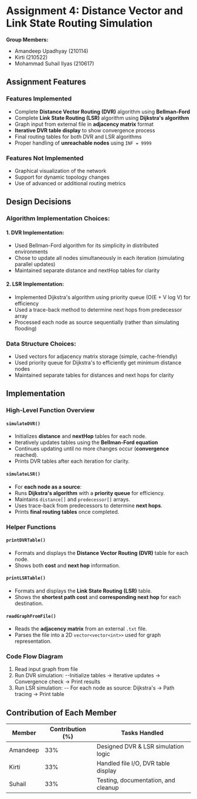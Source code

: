 # Assignment 4: Distance Vector and Link State Routing Simulation
**Group Members:**  
- Amandeep Upadhyay (210114)  
- Kirti (210522)  
- Mohammad Suhail Ilyas (210617)
## Assignment Features
### Features Implemented
- Complete **Distance Vector Routing (DVR)** algorithm using **Bellman-Ford**
- Complete **Link State Routing (LSR)** algorithm using **Dijkstra's algorithm**
- Graph input from external file in **adjacency matrix** format
- **Iterative DVR table display** to show convergence process
- Final routing tables for both DVR and LSR algorithms
- Proper handling of **unreachable nodes** using `INF = 9999`
### Features Not Implemented
- Graphical visualization of the network
- Support for dynamic topology changes
- Use of advanced or additional routing metrics
## Design Decisions  
### Algorithm Implementation Choices:
#### 1. DVR Implementation:
- Used Bellman-Ford algorithm for its simplicity in distributed environments
- Chose to update all nodes simultaneously in each iteration (simulating parallel updates)
- Maintained separate distance and nextHop tables for clarity
#### 2. LSR Implementation:
- Implemented Dijkstra's algorithm using priority queue (O(E + V log V) for efficiency
- Used a trace-back method to determine next hops from predecessor array
- Processed each node as source sequentially (rather than simulating flooding)
### Data Structure Choices:
- Used vectors for adjacency matrix storage (simple, cache-friendly)
- Used priority queue for Dijkstra's to efficiently get minimum distance nodes
- Maintained separate tables for distances and next hops for clarity
## Implementation
### High-Level Function Overview
#### `simulateDVR()`
- Initializes **distance** and **nextHop** tables for each node.
- Iteratively updates tables using the **Bellman-Ford equation**
- Continues updating until no more changes occur (**convergence** reached).
- Prints DVR tables after each iteration for clarity.
#### `simulateLSR()`
- For **each node as a source**:
- Runs **Dijkstra's algorithm** with a **priority queue** for efficiency.
- Maintains `distance[]` and `predecessor[]` arrays.
- Uses trace-back from predecessors to determine **next hops**.
- Prints **final routing tables** once completed.
### Helper Functions
####  `printDVRTable()`
- Formats and displays the **Distance Vector Routing (DVR)** table for each node.
- Shows both **cost** and **next hop** information.
#### `printLSRTable()`
- Formats and displays the **Link State Routing (LSR)** table.
- Shows the **shortest path cost** and **corresponding next hop** for each destination.
#### `readGraphFromFile()`
- Reads the **adjacency matrix** from an external `.txt` file.
- Parses the file into a 2D `vector<vector<int>>` used for graph representation.
### Code Flow Diagram
1. Read input graph from file
2. Run DVR simulation:
 --Initialize tables → Iterative updates → Convergence check → Print results
3. Run LSR simulation:
 -- For each node as source: Dijkstra's → Path tracing → Print table
## Contribution of Each Member
| Member | Contribution (%) | Tasks Handled |
|--------|------------------|----------------|
| Amandeep | 33%              | Designed DVR & LSR simulation logic |
| Kirti | 33%              | Handled file I/O, DVR table display |
| Suhail | 33%              | Testing, documentation, and cleanup |
